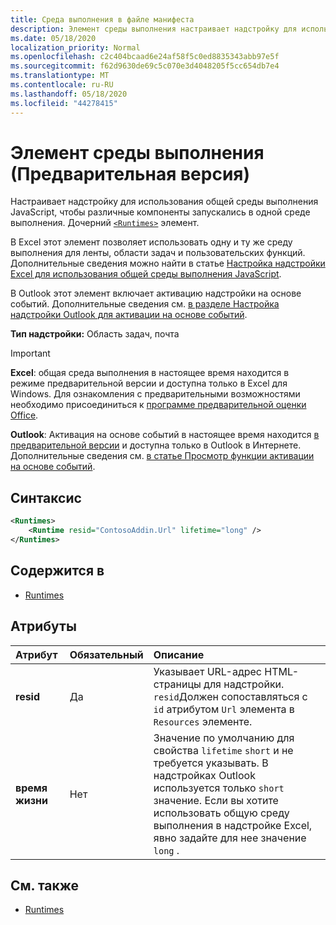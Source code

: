 ```yaml
---
title: Среда выполнения в файле манифеста
description: Элемент среды выполнения настраивает надстройку для использования общей среды выполнения JavaScript для различных компонентов, например ленты, области задач, настраиваемых функций.
ms.date: 05/18/2020
localization_priority: Normal
ms.openlocfilehash: c2c404bcaad6e24af58f5c0ed8835343abb97e5f
ms.sourcegitcommit: f62d9630de69c5c070e3d4048205f5cc654db7e4
ms.translationtype: MT
ms.contentlocale: ru-RU
ms.lasthandoff: 05/18/2020
ms.locfileid: "44278415"
---
```

# <a name="runtime-element-preview"></a>Элемент среды выполнения (Предварительная версия)

Настраивает надстройку для использования общей среды выполнения JavaScript, чтобы различные компоненты запускались в одной среде выполнения. Дочерний [`<Runtimes>`](runtimes.md) элемент.

В Excel этот элемент позволяет использовать одну и ту же среду выполнения для ленты, области задач и пользовательских функций. Дополнительные сведения можно найти в статье [Настройка надстройки Excel для использования общей среды выполнения JavaScript](../../excel/configure-your-add-in-to-use-a-shared-runtime.md).

В Outlook этот элемент включает активацию надстройки на основе событий. Дополнительные сведения см. [в разделе Настройка надстройки Outlook для активации на основе событий](../../outlook/autolaunch.md).

**Тип надстройки:** Область задач, почта

> [!IMPORTANT]
> **Excel**: общая среда выполнения в настоящее время находится в режиме предварительной версии и доступна только в Excel для Windows. Для ознакомления с предварительными возможностями необходимо присоединиться к [программе предварительной оценки Office](https://insider.office.com/).
>
> **Outlook**: Активация на основе событий в настоящее время находится [в предварительной версии](../../reference/objectmodel/preview-requirement-set/outlook-requirement-set-preview.md) и доступна только в Outlook в Интернете. Дополнительные сведения см. [в статье Просмотр функции активации на основе событий](../../outlook/autolaunch.md#how-to-preview-the-event-based-activation-feature).

## <a name="syntax"></a>Синтаксис

```XML
<Runtimes>
    <Runtime resid="ContosoAddin.Url" lifetime="long" />
</Runtimes>
```

## <a name="contained-in"></a>Содержится в

- [Runtimes](runtimes.md)

## <a name="attributes"></a>Атрибуты

|  Атрибут  |  Обязательный  |  Описание  |
|:-----|:-----|:-----|
|  **resid**  |  Да  | Указывает URL-адрес HTML-страницы для надстройки. `resid`Должен сопоставляться с `id` атрибутом `Url` элемента в `Resources` элементе. |
|  **время жизни**  |  Нет  | Значение по умолчанию для свойства `lifetime` `short` и не требуется указывать. В надстройках Outlook используется только `short` значение. Если вы хотите использовать общую среду выполнения в надстройке Excel, явно задайте для нее значение `long` . |

## <a name="see-also"></a>См. также

- [Runtimes](runtimes.md)
